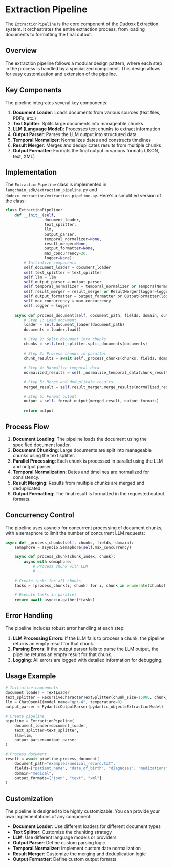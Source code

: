 # Extraction Pipeline

The `ExtractionPipeline` is the core component of the Dudoxx Extraction system. It orchestrates the entire extraction process, from loading documents to formatting the final output.

## Overview

The extraction pipeline follows a modular design pattern, where each step in the process is handled by a specialized component. This design allows for easy customization and extension of the pipeline.

## Key Components

The pipeline integrates several key components:

1. **Document Loader**: Loads documents from various sources (text files, PDFs, etc.)
2. **Text Splitter**: Splits large documents into manageable chunks
3. **LLM (Language Model)**: Processes text chunks to extract information
4. **Output Parser**: Parses the LLM output into structured data
5. **Temporal Normalizer**: Normalizes dates and constructs timelines
6. **Result Merger**: Merges and deduplicates results from multiple chunks
7. **Output Formatter**: Formats the final output in various formats (JSON, text, XML)

## Implementation

The `ExtractionPipeline` class is implemented in `langchain_sdk/extraction_pipeline.py` and `dudoxx_extraction/extraction_pipeline.py`. Here's a simplified version of the class:

```python
class ExtractionPipeline:
    def __init__(self, 
                 document_loader,
                 text_splitter,
                 llm,
                 output_parser,
                 temporal_normalizer=None,
                 result_merger=None,
                 output_formatter=None,
                 max_concurrency=20,
                 logger=None):
        # Initialize components
        self.document_loader = document_loader
        self.text_splitter = text_splitter
        self.llm = llm
        self.output_parser = output_parser
        self.temporal_normalizer = temporal_normalizer or TemporalNormalizer(llm, logger)
        self.result_merger = result_merger or ResultMerger(logger=logger)
        self.output_formatter = output_formatter or OutputFormatter(logger)
        self.max_concurrency = max_concurrency
        self.logger = logger
        
    async def process_document(self, document_path, fields, domain, output_formats=["json", "text"]):
        # Step 1: Load document
        loader = self.document_loader(document_path)
        documents = loader.load()
        
        # Step 2: Split document into chunks
        chunks = self.text_splitter.split_documents(documents)
        
        # Step 3: Process chunks in parallel
        chunk_results = await self._process_chunks(chunks, fields, domain)
        
        # Step 4: Normalize temporal data
        normalized_results = self._normalize_temporal_data(chunk_results)
        
        # Step 5: Merge and deduplicate results
        merged_result = self.result_merger.merge_results(normalized_results)
        
        # Step 6: Format output
        output = self._format_output(merged_result, output_formats)
        
        return output
```

## Process Flow

1. **Document Loading**: The pipeline loads the document using the specified document loader.
2. **Document Chunking**: Large documents are split into manageable chunks using the text splitter.
3. **Parallel Processing**: Each chunk is processed in parallel using the LLM and output parser.
4. **Temporal Normalization**: Dates and timelines are normalized for consistency.
5. **Result Merging**: Results from multiple chunks are merged and deduplicated.
6. **Output Formatting**: The final result is formatted in the requested output formats.

## Concurrency Control

The pipeline uses asyncio for concurrent processing of document chunks, with a semaphore to limit the number of concurrent LLM requests:

```python
async def _process_chunks(self, chunks, fields, domain):
    semaphore = asyncio.Semaphore(self.max_concurrency)
    
    async def process_chunk(chunk_index, chunk):
        async with semaphore:
            # Process chunk with LLM
            # ...
    
    # Create tasks for all chunks
    tasks = [process_chunk(i, chunk) for i, chunk in enumerate(chunks)]
    
    # Execute tasks in parallel
    return await asyncio.gather(*tasks)
```

## Error Handling

The pipeline includes robust error handling at each step:

1. **LLM Processing Errors**: If the LLM fails to process a chunk, the pipeline returns an empty result for that chunk.
2. **Parsing Errors**: If the output parser fails to parse the LLM output, the pipeline returns an empty result for that chunk.
3. **Logging**: All errors are logged with detailed information for debugging.

## Usage Example

```python
# Initialize components
document_loader = TextLoader
text_splitter = RecursiveCharacterTextSplitter(chunk_size=16000, chunk_overlap=200)
llm = ChatOpenAI(model_name="gpt-4", temperature=0)
output_parser = PydanticOutputParser(pydantic_object=ExtractionModel)

# Create pipeline
pipeline = ExtractionPipeline(
    document_loader=document_loader,
    text_splitter=text_splitter,
    llm=llm,
    output_parser=output_parser
)

# Process document
result = await pipeline.process_document(
    document_path="examples/medical_record.txt",
    fields=["patient_name", "date_of_birth", "diagnoses", "medications", "visits"],
    domain="medical",
    output_formats=["json", "text", "xml"]
)
```

## Customization

The pipeline is designed to be highly customizable. You can provide your own implementations of any component:

- **Document Loader**: Use different loaders for different document types
- **Text Splitter**: Customize the chunking strategy
- **LLM**: Use different language models or providers
- **Output Parser**: Define custom parsing logic
- **Temporal Normalizer**: Implement custom date normalization
- **Result Merger**: Customize the merging and deduplication logic
- **Output Formatter**: Define custom output formats

